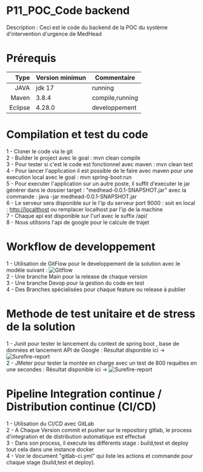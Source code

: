 
# P11_POC_Code backend

Description : Ceci est le code du backend de la POC du système d'intervention d'urgence de MedHead 

# Prérequis 

| Type | Version minimun|Commentaire|
|-----:|-----------|----|
|  JAVA| jdk 17    |running|
| Maven| 3.8.4     |compile,running|
| Eclipse|4.28.0   |developpement|

# Compilation et test du code

1 - Cloner le code via le git\
2 - Builder le project avec le goal : mvn clean compile\
3 - Pour tester si c'est le code est fonctionnel avec maven : mvn clean test\
4 - Pour lancer l'application il est possible de le faire avec maven pour une execution local avec le goal : mvn spring-boot:run \
5 - Pour executer l'application sur un autre poste, il suffit d'executer le jar générer dans le dossier target : "medhead-0.0.1-SNAPSHOT.jar" avec la commande : java -jar medhead-0.0.1-SNAPSHOT.jar\
6 - Le serveur sera disponible sur le l'ip du serveur port 9000 : soit en local : [http://localthost](http://127.0.0.1:9000/) ou remplacer localhost par l'ip de la machine\
7 - Chaque api est disponible sur l'url avec le suffix /api/\
8 - Nous utilisons l'api de google pour le calcule de trajet



# Workflow de developpement
1 - Utilisation de GitFlow pour le developpement de la solution avec le modèle suivant :
![Gitflow](https://github.com/wilkill/P11_POC_Code/tree/main/doc/gitflow.png?raw=true)\
2 - Une branche Main pour la release de chaque version\
3 - Une branche Devop pour la gestion du code en test\
4 - Des Branches spécialisées pour chaque feature ou release à publier

# Methode de test unitaire et de stress de la solution
1 - Junit pour tester le lancement du context de spring boot , base de données et lancement API de Google : Résultat disponible ici -> ![Surefire-report](https://github.com/wilkill/P11_POC_Code/tree/main/doc/Test_Application_Report/surefire-reports/)\
2 - JMeter pour tester la montée en charge avec un test de 800 requêtes en une secondes : Résultat disponible ici -> ![Surefire-report](https://github.com/wilkill/P11_POC_Code/tree/main/doc/Test_Application_Report/JMeter/)

# Pipeline Integration continue / Distribution continue (CI/CD)
1 - Utilisation du CI/CD avec GitLab\
2 - A Chaque Version commit et pusher sur le repository gitlab, le process d'integration et de distribution automatique est effectué\
3 - Dans son process, il execute les différents stage : build,test et deploy tout cela dans une instance docker\
4 - Voir le document "gitlab-ci.yml" qui liste les actions et commande pour chaque stage (build,test et deploy).

